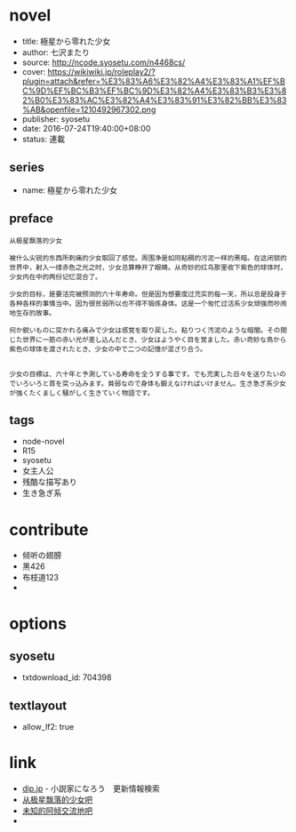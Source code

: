 # novel

- title: 極星から零れた少女
- author: 七沢またり
- source: http://ncode.syosetu.com/n4468cs/
- cover: https://wikiwiki.jp/roleplay2/?plugin=attach&refer=%E3%83%A6%E3%82%A4%E3%83%A1%EF%BC%9D%EF%BC%B3%EF%BC%9D%E3%82%A4%E3%83%B3%E3%82%B0%E3%83%AC%E3%82%A4%E3%83%91%E3%82%BB%E3%83%AB&openfile=1210492967302.png
- publisher: syosetu
- date: 2016-07-24T19:40:00+08:00
- status: 連載

## series

- name: 極星から零れた少女

## preface


```
从极星飘落的少女  

被什么尖锐的东西所刺痛的少女取回了感觉。周围净是如同粘稠的污泥一样的黑暗。在这闭锁的世界中，射入一缕赤色之光之时，少女总算睁开了眼睛。从奇妙的红鸟那里收下紫色的球体时，少女内在中的两份记忆混合了。  

少女的目标，是要活完被预测的六十年寿命。但是因为想要度过充实的每一天，所以总是投身于各种各样的事情当中。因为很贫弱所以也不得不锻炼身体。这是一个匆忙过活系少女顽强而吵闹地生存的故事。

何か鋭いものに突かれる痛みで少女は感覚を取り戻した。粘りつく汚泥のような暗闇。その閉じた世界に一筋の赤い光が差し込んだとき、少女はようやく目を覚ました。赤い奇妙な鳥から紫色の球体を渡されたとき、少女の中で二つの記憶が混ざり合う。


少女の目標は、六十年と予測している寿命を全うする事です。でも充実した日々を送りたいのでいろいろと首を突っ込みます。貧弱なので身体も鍛えなければいけません。生き急ぎ系少女が強くたくましく騒がしく生きていく物語です。
```

## tags

- node-novel
- R15
- syosetu
- 女主人公
- 残酷な描写あり
- 生き急ぎ系

# contribute

- 倾听の翅膀
- 黑426
- 布枝道123
- 

# options

## syosetu

- txtdownload_id: 704398

## textlayout

- allow_lf2: true

# link

- [dip.jp](https://narou.dip.jp/search.php?text=n4468cs&novel=all&genre=all&new_genre=all&length=0&down=0&up=100) - 小説家になろう　更新情報検索
- [从极星飘落的少女吧](https://tieba.baidu.com/f?kw=%E4%BB%8E%E6%9E%81%E6%98%9F%E9%A3%98%E8%90%BD%E7%9A%84%E5%B0%91%E5%A5%B3&ie=utf-8&tp=0 "从极星飘落的少女")
- [未知的阿倾交流地吧](https://tieba.baidu.com/p/4436799954?pn=1)
- 
